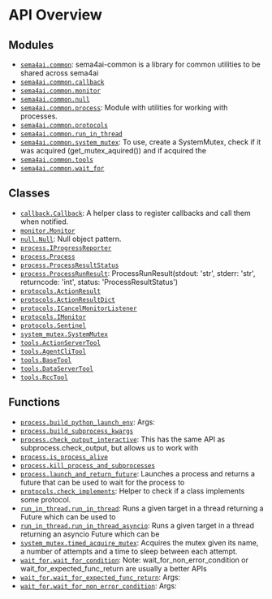 <!-- markdownlint-disable -->

# API Overview

## Modules

- [`sema4ai.common`](./sema4ai.common.md#module-sema4aicommon): sema4ai-common is a library for common utilities to be shared across sema4ai
- [`sema4ai.common.callback`](./sema4ai.common.callback.md#module-sema4aicommoncallback)
- [`sema4ai.common.monitor`](./sema4ai.common.monitor.md#module-sema4aicommonmonitor)
- [`sema4ai.common.null`](./sema4ai.common.null.md#module-sema4aicommonnull)
- [`sema4ai.common.process`](./sema4ai.common.process.md#module-sema4aicommonprocess): Module with utilities for working with processes.
- [`sema4ai.common.protocols`](./sema4ai.common.protocols.md#module-sema4aicommonprotocols)
- [`sema4ai.common.run_in_thread`](./sema4ai.common.run_in_thread.md#module-sema4aicommonrun_in_thread)
- [`sema4ai.common.system_mutex`](./sema4ai.common.system_mutex.md#module-sema4aicommonsystem_mutex): To use, create a SystemMutex, check if it was acquired (get_mutex_aquired()) and if acquired the
- [`sema4ai.common.tools`](./sema4ai.common.tools.md#module-sema4aicommontools)
- [`sema4ai.common.wait_for`](./sema4ai.common.wait_for.md#module-sema4aicommonwait_for)

## Classes

- [`callback.Callback`](./sema4ai.common.callback.md#class-callback): A helper class to register callbacks and call them when notified.
- [`monitor.Monitor`](./sema4ai.common.monitor.md#class-monitor)
- [`null.Null`](./sema4ai.common.null.md#class-null): Null object pattern.
- [`process.IProgressReporter`](./sema4ai.common.process.md#class-iprogressreporter)
- [`process.Process`](./sema4ai.common.process.md#class-process)
- [`process.ProcessResultStatus`](./sema4ai.common.process.md#class-processresultstatus)
- [`process.ProcessRunResult`](./sema4ai.common.process.md#class-processrunresult): ProcessRunResult(stdout: 'str', stderr: 'str', returncode: 'int', status: 'ProcessResultStatus')
- [`protocols.ActionResult`](./sema4ai.common.protocols.md#class-actionresult)
- [`protocols.ActionResultDict`](./sema4ai.common.protocols.md#class-actionresultdict)
- [`protocols.ICancelMonitorListener`](./sema4ai.common.protocols.md#class-icancelmonitorlistener)
- [`protocols.IMonitor`](./sema4ai.common.protocols.md#class-imonitor)
- [`protocols.Sentinel`](./sema4ai.common.protocols.md#class-sentinel)
- [`system_mutex.SystemMutex`](./sema4ai.common.system_mutex.md#class-systemmutex)
- [`tools.ActionServerTool`](./sema4ai.common.tools.md#class-actionservertool)
- [`tools.AgentCliTool`](./sema4ai.common.tools.md#class-agentclitool)
- [`tools.BaseTool`](./sema4ai.common.tools.md#class-basetool)
- [`tools.DataServerTool`](./sema4ai.common.tools.md#class-dataservertool)
- [`tools.RccTool`](./sema4ai.common.tools.md#class-rcctool)

## Functions

- [`process.build_python_launch_env`](./sema4ai.common.process.md#function-build_python_launch_env): Args:
- [`process.build_subprocess_kwargs`](./sema4ai.common.process.md#function-build_subprocess_kwargs)
- [`process.check_output_interactive`](./sema4ai.common.process.md#function-check_output_interactive): This has the same API as subprocess.check_output, but allows us to work with
- [`process.is_process_alive`](./sema4ai.common.process.md#function-is_process_alive)
- [`process.kill_process_and_subprocesses`](./sema4ai.common.process.md#function-kill_process_and_subprocesses)
- [`process.launch_and_return_future`](./sema4ai.common.process.md#function-launch_and_return_future): Launches a process and returns a future that can be used to wait for the process to
- [`protocols.check_implements`](./sema4ai.common.protocols.md#function-check_implements): Helper to check if a class implements some protocol.
- [`run_in_thread.run_in_thread`](./sema4ai.common.run_in_thread.md#function-run_in_thread): Runs a given target in a thread returning a Future which can be used to
- [`run_in_thread.run_in_thread_asyncio`](./sema4ai.common.run_in_thread.md#function-run_in_thread_asyncio): Runs a given target in a thread returning an asyncio Future which can be
- [`system_mutex.timed_acquire_mutex`](./sema4ai.common.system_mutex.md#function-timed_acquire_mutex): Acquires the mutex given its name, a number of attempts and a time to sleep between each attempt.
- [`wait_for.wait_for_condition`](./sema4ai.common.wait_for.md#function-wait_for_condition): Note: wait_for_non_error_condition or wait_for_expected_func_return are usually a better APIs
- [`wait_for.wait_for_expected_func_return`](./sema4ai.common.wait_for.md#function-wait_for_expected_func_return): Args:
- [`wait_for.wait_for_non_error_condition`](./sema4ai.common.wait_for.md#function-wait_for_non_error_condition): Args:
